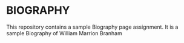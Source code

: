 # BIOGRAPHY

This repository contains a sample Biography page assignment.
It is a sample Biography of William Marrion Branham